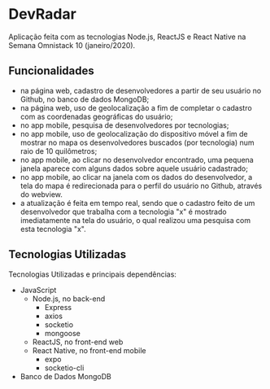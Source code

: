 # DevRadar

Aplicação feita com as tecnologias Node.js, ReactJS e React Native na Semana Omnistack 10 (janeiro/2020).<br>

## Funcionalidades
- na página web, cadastro de desenvolvedores a partir de seu usuário no Github, no banco de dados MongoDB;
- na página web, uso de geolocalização a fim de completar o cadastro com as coordenadas geográficas do usuário;
- no app mobile, pesquisa de desenvolvedores por tecnologias;
- no app mobile, uso de geolocalização do dispositivo móvel a fim de mostrar no mapa os desenvolvedores buscados (por tecnologia) num raio de 10 quilômetros;
- no app mobile, ao clicar no desenvolvedor encontrado, uma pequena janela aparece com alguns dados sobre aquele usuário cadastrado;
- no app mobile, ao clicar na janela com os dados do desenvolvedor, a tela do mapa é redirecionada para o perfil do usuário no Github, através do webview.
- a atualização é feita em tempo real, sendo que o cadastro feito de um desenvolvedor que trabalha com a tecnologia "x" é mostrado imediatamente na tela do usuário, o qual realizou uma pesquisa com esta tecnologia "x".

## Tecnologias Utilizadas
Tecnologias Utilizadas e principais dependências: <br>

- JavaScript
  - Node.js, no back-end
    - Express
    - axios
    - socketio
    - mongoose
  - ReactJS, no front-end web
  - React Native, no front-end mobile
    - expo
    - socketio-cli
- Banco de Dados MongoDB